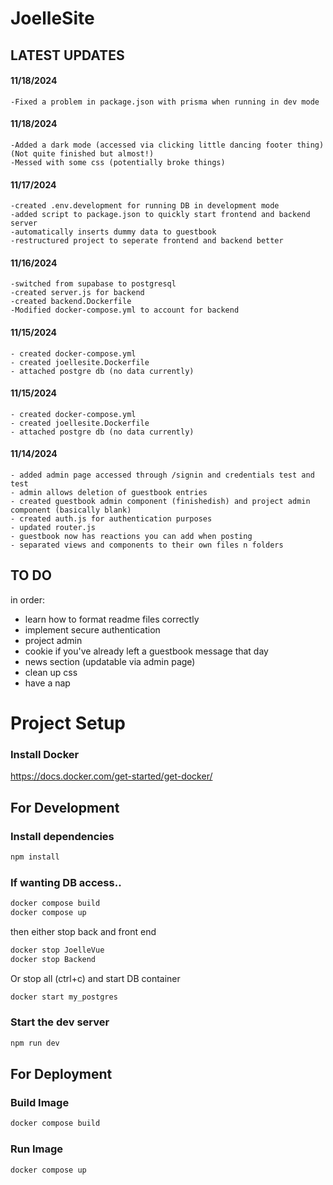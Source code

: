 # JoelleSite

## LATEST UPDATES

#### 11/18/2024
    -Fixed a problem in package.json with prisma when running in dev mode

#### 11/18/2024
    -Added a dark mode (accessed via clicking little dancing footer thing) (Not quite finished but almost!)
    -Messed with some css (potentially broke things)

#### 11/17/2024
    -created .env.development for running DB in development mode
    -added script to package.json to quickly start frontend and backend server
    -automatically inserts dummy data to guestbook
    -restructured project to seperate frontend and backend better

#### 11/16/2024
    -switched from supabase to postgresql
    -created server.js for backend
    -created backend.Dockerfile
    -Modified docker-compose.yml to account for backend

#### 11/15/2024
    - created docker-compose.yml
    - created joellesite.Dockerfile
    - attached postgre db (no data currently)

#### 11/15/2024
    - created docker-compose.yml
    - created joellesite.Dockerfile
    - attached postgre db (no data currently)

#### 11/14/2024
    - added admin page accessed through /signin and credentials test and test
    - admin allows deletion of guestbook entries
    - created guestbook admin component (finishedish) and project admin component (basically blank)
    - created auth.js for authentication purposes
    - updated router.js
    - guestbook now has reactions you can add when posting
    - separated views and components to their own files n folders

## TO DO

in order:

- learn how to format readme files correctly
- implement secure authentication
- project admin
- cookie if you've already left a guestbook message that day
- news section (updatable via admin page)
- clean up css
- have a nap

# Project Setup

### Install Docker

https://docs.docker.com/get-started/get-docker/

## For Development

### Install dependencies

```sh
npm install
```

### If wanting DB access..

```sh
docker compose build
docker compose up
```

then either stop back and front end 

```sh
docker stop JoelleVue
docker stop Backend
```

Or stop all (ctrl+c) and start DB container

```sh
docker start my_postgres
```

### Start the dev server

```sh
npm run dev
```

## For Deployment

### Build Image

```sh
docker compose build
```

### Run Image

```sh
docker compose up
```
